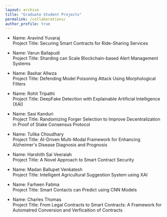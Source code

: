 ```yaml
---
layout: archive
title: "Graduate Student Projects"
permalink: /collaborations/
author_profile: true
---
```


* Name: Aravind Yuvaraj<br>Project Title:  Securing Smart Contracts for Ride-Sharing Services

* Name: Varun Bailapudi<br>Project Title: Sharding can Scale Blockchain-based Alert Management Systems

* Name: Bashar Allwza<br>Project Title: Defending Model Poisoning Attack Using Morphological Filters 

* Name: Rohit Tripathi<br>Project Title: DeepFake Detection with Explainable Artificial Intelligence (XAI)

* Name: Sasi Kanduri<br>Project Title: Randomizing Forger Selection to Improve Decentralization in Proof of Stake Consensus Protocol

* Name: Tulika Choudhary<br>Project Title: AI-Driven Multi-Modal Framework for Enhancing Alzheimer's Disease Diagnosis and Prognosis

* Name: Harshith Sai Veeraiah<br>Project Title: A Novel Approach to Smart Contract Security

* Name: Madan Ballupet Venkatesh<br>Project Title: Intelligent Agricultural Suggestion System using XAI

* Name: Farheen Fatima<br>Project Title: Smart Contacts can Predict using CNN Models

* Name: Charles Thomas<br>Project Title: From Legal Contracts to Smart Contracts: A Framework for Automatred Conversion and Verficaition of Contracts
